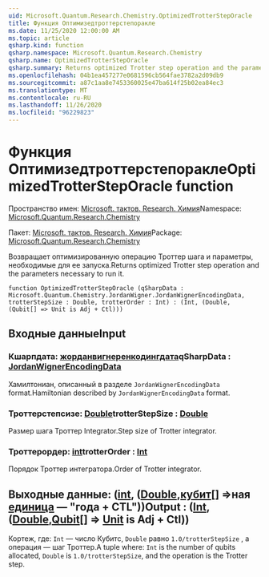 ```yaml
---
uid: Microsoft.Quantum.Research.Chemistry.OptimizedTrotterStepOracle
title: Функция Оптимизедтроттерстепоракле
ms.date: 11/25/2020 12:00:00 AM
ms.topic: article
qsharp.kind: function
qsharp.namespace: Microsoft.Quantum.Research.Chemistry
qsharp.name: OptimizedTrotterStepOracle
qsharp.summary: Returns optimized Trotter step operation and the parameters necessary to run it.
ms.openlocfilehash: 04b1ea457277e0681596cb564fae3782a2d09db9
ms.sourcegitcommit: a87c1aa8e7453360025e47ba614f25b02ea84ec3
ms.translationtype: MT
ms.contentlocale: ru-RU
ms.lasthandoff: 11/26/2020
ms.locfileid: "96229823"
---
```

# <a name="optimizedtrottersteporacle-function"></a><span data-ttu-id="dd979-102">Функция Оптимизедтроттерстепоракле</span><span class="sxs-lookup"><span data-stu-id="dd979-102">OptimizedTrotterStepOracle function</span></span>

<span data-ttu-id="dd979-103">Пространство имен: [Microsoft. тактов. Research. Химия](xref:Microsoft.Quantum.Research.Chemistry)</span><span class="sxs-lookup"><span data-stu-id="dd979-103">Namespace: [Microsoft.Quantum.Research.Chemistry](xref:Microsoft.Quantum.Research.Chemistry)</span></span>

<span data-ttu-id="dd979-104">Пакет: [Microsoft. тактов. Research. Химия](https://nuget.org/packages/Microsoft.Quantum.Research.Chemistry)</span><span class="sxs-lookup"><span data-stu-id="dd979-104">Package: [Microsoft.Quantum.Research.Chemistry](https://nuget.org/packages/Microsoft.Quantum.Research.Chemistry)</span></span>


<span data-ttu-id="dd979-105">Возвращает оптимизированную операцию Троттер шага и параметры, необходимые для ее запуска.</span><span class="sxs-lookup"><span data-stu-id="dd979-105">Returns optimized Trotter step operation and the parameters necessary to run it.</span></span>

```qsharp
function OptimizedTrotterStepOracle (qSharpData : Microsoft.Quantum.Chemistry.JordanWigner.JordanWignerEncodingData, trotterStepSize : Double, trotterOrder : Int) : (Int, (Double, (Qubit[] => Unit is Adj + Ctl)))
```


## <a name="input"></a><span data-ttu-id="dd979-106">Входные данные</span><span class="sxs-lookup"><span data-stu-id="dd979-106">Input</span></span>

### <a name="qsharpdata--jordanwignerencodingdata"></a><span data-ttu-id="dd979-107">Кшарпдата: [жорданвигнеренкодингдата](xref:Microsoft.Quantum.Chemistry.JordanWigner.JordanWignerEncodingData)</span><span class="sxs-lookup"><span data-stu-id="dd979-107">qSharpData : [JordanWignerEncodingData](xref:Microsoft.Quantum.Chemistry.JordanWigner.JordanWignerEncodingData)</span></span>

<span data-ttu-id="dd979-108">Хамилтониан, описанный в разделе `JordanWignerEncodingData` format.</span><span class="sxs-lookup"><span data-stu-id="dd979-108">Hamiltonian described by `JordanWignerEncodingData` format.</span></span>


### <a name="trotterstepsize--double"></a><span data-ttu-id="dd979-109">Троттерстепсизе: [Double](xref:microsoft.quantum.lang-ref.double)</span><span class="sxs-lookup"><span data-stu-id="dd979-109">trotterStepSize : [Double](xref:microsoft.quantum.lang-ref.double)</span></span>

<span data-ttu-id="dd979-110">Размер шага Троттер Integrator.</span><span class="sxs-lookup"><span data-stu-id="dd979-110">Step size of Trotter integrator.</span></span>


### <a name="trotterorder--int"></a><span data-ttu-id="dd979-111">Троттерордер: [int](xref:microsoft.quantum.lang-ref.int)</span><span class="sxs-lookup"><span data-stu-id="dd979-111">trotterOrder : [Int](xref:microsoft.quantum.lang-ref.int)</span></span>

<span data-ttu-id="dd979-112">Порядок Троттер интегратора.</span><span class="sxs-lookup"><span data-stu-id="dd979-112">Order of Trotter integrator.</span></span>



## <a name="output--intdoublequbit--unit--is-adj--ctl"></a><span data-ttu-id="dd979-113">Выходные данные: ([int](xref:microsoft.quantum.lang-ref.int), ([Double](xref:microsoft.quantum.lang-ref.double),[кубит](xref:microsoft.quantum.lang-ref.qubit)[] =>ная [единица](xref:microsoft.quantum.lang-ref.unit)  — "года + CTL"))</span><span class="sxs-lookup"><span data-stu-id="dd979-113">Output : ([Int](xref:microsoft.quantum.lang-ref.int),([Double](xref:microsoft.quantum.lang-ref.double),[Qubit](xref:microsoft.quantum.lang-ref.qubit)[] => [Unit](xref:microsoft.quantum.lang-ref.unit)  is Adj + Ctl))</span></span>

<span data-ttu-id="dd979-114">Кортеж, где: `Int` — число Кубитс, `Double` равно `1.0/trotterStepSize` , а операция — шаг Троттер.</span><span class="sxs-lookup"><span data-stu-id="dd979-114">A tuple where: `Int` is the number of qubits allocated, `Double` is `1.0/trotterStepSize`, and the operation is the Trotter step.</span></span>